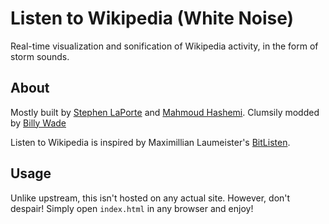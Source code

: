 # Listen to Wikipedia (White Noise)

Real-time visualization and sonification of Wikipedia activity, in the form of storm sounds.

## About

Mostly built by [Stephen LaPorte](https://twitter.com/sklaporte) and [Mahmoud Hashemi](https://twitter.com/mhashemi). Clumsily modded by [Billy Wade](https://linkedin.com/in/biwade)

Listen to Wikipedia is inspired by Maximillian Laumeister's [BitListen](http://www.bitlisten.com/).

## Usage

Unlike upstream, this isn't hosted on any actual site. However, don't despair! Simply open ```index.html``` in any browser and enjoy!
